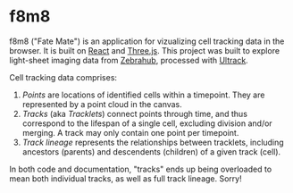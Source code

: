 # f8m8

f8m8 ("Fate Mate") is an application for vizualizing cell tracking data in the
browser. It is built on [React](https://react.dev/) and
[Three.js](https://threejs.org/). This project was built to explore light-sheet
imaging data from [Zebrahub](https://zebrahub.ds.czbiohub.org/), processed with
[Ultrack](https://github.com/royerlab/ultrack).

Cell tracking data comprises:
1. *Points* are locations of identified cells within a timepoint. They are
   represented by a point cloud in the canvas.
2. *Tracks* (aka *Tracklets*) connect points through time, and thus correspond
   to the lifespan of a single cell, excluding division and/or merging. A track
   may only contain one point per timepoint.
3. *Track lineage* represents the relationships between tracklets, including
   ancestors (parents) and descendents (children) of a given track (cell).

In both code and documentation, "tracks" ends up being overloaded to mean both
individual tracks, as well as full track lineage. Sorry!
